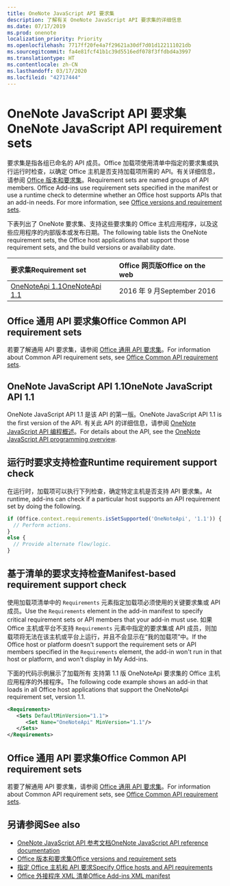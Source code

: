 ```yaml
---
title: OneNote JavaScript API 要求集
description: 了解有关 OneNote JavaScript API 要求集的详细信息
ms.date: 07/17/2019
ms.prod: onenote
localization_priority: Priority
ms.openlocfilehash: 7717ff20fe4a7f29621a30df7d01d122111021db
ms.sourcegitcommit: fa4e81fcf41b1c39d5516edf078f3ffdbd4a3997
ms.translationtype: HT
ms.contentlocale: zh-CN
ms.lasthandoff: 03/17/2020
ms.locfileid: "42717444"
---
```

# <a name="onenote-javascript-api-requirement-sets"></a><span data-ttu-id="dd918-103">OneNote JavaScript API 要求集</span><span class="sxs-lookup"><span data-stu-id="dd918-103">OneNote JavaScript API requirement sets</span></span>

<span data-ttu-id="dd918-p101">要求集是指各组已命名的 API 成员。Office 加载项使用清单中指定的要求集或执行运行时检查，以确定 Office 主机是否支持加载项所需的 API。有关详细信息，请参阅 [Office 版本和要求集](../../develop/office-versions-and-requirement-sets.md)。</span><span class="sxs-lookup"><span data-stu-id="dd918-p101">Requirement sets are named groups of API members. Office Add-ins use requirement sets specified in the manifest or use a runtime check to determine whether an Office host supports APIs that an add-in needs. For more information, see [Office versions and requirement sets](../../develop/office-versions-and-requirement-sets.md).</span></span>

<span data-ttu-id="dd918-107">下表列出了 OneNote 要求集、支持这些要求集的 Office 主机应用程序，以及这些应用程序的内部版本或发布日期。</span><span class="sxs-lookup"><span data-stu-id="dd918-107">The following table lists the OneNote requirement sets, the Office host applications that support those requirement sets, and the build versions or availability date.</span></span>

|  <span data-ttu-id="dd918-108">要求集</span><span class="sxs-lookup"><span data-stu-id="dd918-108">Requirement set</span></span>  |  <span data-ttu-id="dd918-109">Office 网页版</span><span class="sxs-lookup"><span data-stu-id="dd918-109">Office on the web</span></span> |
|:-----|:-----|
| [<span data-ttu-id="dd918-110">OneNoteApi 1.1</span><span class="sxs-lookup"><span data-stu-id="dd918-110">OneNoteApi 1.1</span></span>](/javascript/api/onenote?view=onenote-js-1.1)  | <span data-ttu-id="dd918-111">2016 年 9 月</span><span class="sxs-lookup"><span data-stu-id="dd918-111">September 2016</span></span> |  

## <a name="office-common-api-requirement-sets"></a><span data-ttu-id="dd918-112">Office 通用 API 要求集</span><span class="sxs-lookup"><span data-stu-id="dd918-112">Office Common API requirement sets</span></span>

<span data-ttu-id="dd918-113">若要了解通用 API 要求集，请参阅 [Office 通用 API 要求集](office-add-in-requirement-sets.md)。</span><span class="sxs-lookup"><span data-stu-id="dd918-113">For information about Common API requirement sets, see [Office Common API requirement sets](office-add-in-requirement-sets.md).</span></span>

## <a name="onenote-javascript-api-11"></a><span data-ttu-id="dd918-114">OneNote JavaScript API 1.1</span><span class="sxs-lookup"><span data-stu-id="dd918-114">OneNote JavaScript API 1.1</span></span>

<span data-ttu-id="dd918-115">OneNote JavaScript API 1.1 是该 API 的第一版。</span><span class="sxs-lookup"><span data-stu-id="dd918-115">OneNote JavaScript API 1.1 is the first version of the API.</span></span> <span data-ttu-id="dd918-116">有关此 API 的详细信息，请参阅 [OneNote JavaScript API 编程概述](../../onenote/onenote-add-ins-programming-overview.md)。</span><span class="sxs-lookup"><span data-stu-id="dd918-116">For details about the API, see the [OneNote JavaScript API programming overview](../../onenote/onenote-add-ins-programming-overview.md).</span></span>

## <a name="runtime-requirement-support-check"></a><span data-ttu-id="dd918-117">运行时要求支持检查</span><span class="sxs-lookup"><span data-stu-id="dd918-117">Runtime requirement support check</span></span>

<span data-ttu-id="dd918-118">在运行时，加载项可以执行下列检查，确定特定主机是否支持 API 要求集。</span><span class="sxs-lookup"><span data-stu-id="dd918-118">At runtime, add-ins can check if a particular host supports an API requirement set by doing the following.</span></span>

```js
if (Office.context.requirements.isSetSupported('OneNoteApi', '1.1')) {
  // Perform actions.
}
else {
  // Provide alternate flow/logic.
}
```

## <a name="manifest-based-requirement-support-check"></a><span data-ttu-id="dd918-119">基于清单的要求支持检查</span><span class="sxs-lookup"><span data-stu-id="dd918-119">Manifest-based requirement support check</span></span>

<span data-ttu-id="dd918-120">使用加载项清单中的 `Requirements` 元素指定加载项必须使用的关键要求集或 API 成员。</span><span class="sxs-lookup"><span data-stu-id="dd918-120">Use the `Requirements` element in the add-in manifest to specify critical requirement sets or API members that your add-in must use.</span></span> <span data-ttu-id="dd918-121">如果 Office 主机或平台不支持 `Requirements` 元素中指定的要求集或 API 成员，则加载项将无法在该主机或平台上运行，并且不会显示在“我的加载项”中。</span><span class="sxs-lookup"><span data-stu-id="dd918-121">If the Office host or platform doesn't support the requirement sets or API members specified in the `Requirements` element, the add-in won't run in that host or platform, and won't display in My Add-ins.</span></span>

<span data-ttu-id="dd918-122">下面的代码示例展示了加载所有 支持第 1.1 版 OneNoteApi 要求集的 Office 主机应用程序的外接程序。</span><span class="sxs-lookup"><span data-stu-id="dd918-122">The following code example shows an add-in that loads in all Office host applications that support the OneNoteApi requirement set, version 1.1.</span></span>

```xml
<Requirements>
   <Sets DefaultMinVersion="1.1">
      <Set Name="OneNoteApi" MinVersion="1.1"/>
   </Sets>
</Requirements>
```

## <a name="office-common-api-requirement-sets"></a><span data-ttu-id="dd918-123">Office 通用 API 要求集</span><span class="sxs-lookup"><span data-stu-id="dd918-123">Office Common API requirement sets</span></span>

<span data-ttu-id="dd918-124">若要了解通用 API 要求集，请参阅 [Office 通用 API 要求集](office-add-in-requirement-sets.md)。</span><span class="sxs-lookup"><span data-stu-id="dd918-124">For information about Common API requirement sets, see [Office Common API requirement sets](office-add-in-requirement-sets.md).</span></span>

## <a name="see-also"></a><span data-ttu-id="dd918-125">另请参阅</span><span class="sxs-lookup"><span data-stu-id="dd918-125">See also</span></span>

- [<span data-ttu-id="dd918-126">OneNote JavaScript API 参考文档</span><span class="sxs-lookup"><span data-stu-id="dd918-126">OneNote JavaScript API reference documentation</span></span>](/javascript/api/onenote)
- [<span data-ttu-id="dd918-127">Office 版本和要求集</span><span class="sxs-lookup"><span data-stu-id="dd918-127">Office versions and requirement sets</span></span>](../../develop/office-versions-and-requirement-sets.md)
- [<span data-ttu-id="dd918-128">指定 Office 主机和 API 要求</span><span class="sxs-lookup"><span data-stu-id="dd918-128">Specify Office hosts and API requirements</span></span>](../../develop/specify-office-hosts-and-api-requirements.md)
- [<span data-ttu-id="dd918-129">Office 外接程序 XML 清单</span><span class="sxs-lookup"><span data-stu-id="dd918-129">Office Add-ins XML manifest</span></span>](../../develop/add-in-manifests.md)

